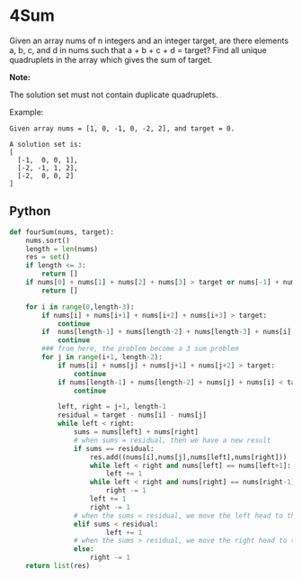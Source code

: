 # 4Sum
Given an array nums of n integers and an integer target, are there elements a, b, c, and d in nums such that a + b + c + d = target? Find all unique quadruplets in the array which gives the sum of target.


**Note:**

The solution set must not contain duplicate quadruplets.

Example:
```
Given array nums = [1, 0, -1, 0, -2, 2], and target = 0.

A solution set is:
[
  [-1,  0, 0, 1],
  [-2, -1, 1, 2],
  [-2,  0, 0, 2]
]
```

## Python 
```Python 3
def fourSum(nums, target):
    nums.sort()
    length = len(nums)
    res = set()
    if length <= 3:
        return []
    if nums[0] + nums[1] + nums[2] + nums[3] > target or nums[-1] + nums[-2] + nums[-3] + nums[-4] < target:
        return []

    for i in range(0,length-3):
        if nums[i] + nums[i+1] + nums[i+2] + nums[i+3] > target:
            continue
        if  nums[length-1] + nums[length-2] + nums[length-3] + nums[i] < target:
            continue
        ### from here, the problem become a 3 sum problem    
        for j in range(i+1, length-2):
            if nums[i] + nums[j] + nums[j+1] + nums[j+2] > target:
                continue
            if nums[length-1] + nums[length-2] + nums[j] + nums[i] < target:
                continue

            left, right = j+1, length-1
            residual = target - nums[i] - nums[j]
            while left < right:
                sums = nums[left] + nums[right]
                # when sums = residual, then we have a new result
                if sums == residual:
                    res.add((nums[i],nums[j],nums[left],nums[right]))
                    while left < right and nums[left] == nums[left+1]:
                        left += 1
                    while left < right and nums[right] == nums[right-1]:
                        right -= 1
					left += 1
					right -= 1
				# when the sums < residual, we move the left head to the right
				elif sums < residual:
						left += 1
				# when the sums > residual, we move the right head to the left.
				else:
					right -= 1
	return list(res)				
```